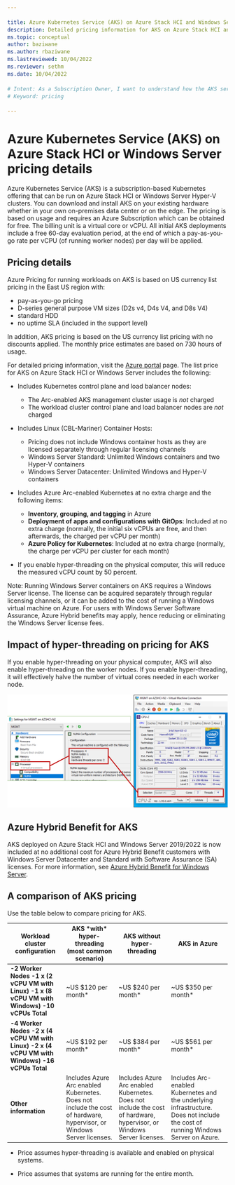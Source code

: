 ```yaml
---

title: Azure Kubernetes Service (AKS) on Azure Stack HCI and Windows Server pricing details
description: Detailed pricing information for AKS on Azure Stack HCI and Windows Server 
ms.topic: conceptual
author: baziwane
ms.author: rbaziwane 
ms.lastreviewed: 10/04/2022
ms.reviewer: sethm
ms.date: 10/04/2022

# Intent: As a Subscription Owner, I want to understand how the AKS service is priced and what I am paying for.
# Keyword: pricing

---
```



# Azure Kubernetes Service (AKS) on Azure Stack HCI or Windows Server pricing details

Azure Kubernetes Service (AKS) is a subscription-based Kubernetes offering that can be run on Azure Stack HCI or Windows Server Hyper-V clusters. You can download and install AKS on your existing hardware whether in your own on-premises data center or on the edge. The pricing is based on usage and requires an Azure Subscription which can be obtained for free. The billing unit is a virtual core or vCPU. All initial AKS deployments include a free 60-day evaluation period, at the end of which a pay-as-you-go rate per vCPU (of running worker nodes) per day will be applied.

## Pricing details

Azure Pricing for running workloads on AKS is based on US currency list pricing in the East US region with:

- pay-as-you-go pricing
- D-series general purpose VM sizes (D2s v4, D4s V4, and D8s V4)
- standard HDD
- no uptime SLA (included in the support level)

In addition, AKS pricing is based on the US currency list pricing with no discounts applied. The monthly price estimates are based on 730 hours of usage. 

For detailed pricing information, visit the [Azure portal](https://portal.azure.com/) page. The list price for AKS on Azure Stack HCI or Windows Server includes the following:

- Includes Kubernetes control plane and load balancer nodes:
  - The Arc-enabled AKS management cluster usage is *not* charged
  - The workload cluster control plane and load balancer nodes are *not* charged

- Includes Linux (CBL-Mariner) Container Hosts:
  - Pricing does not include Windows container hosts as they are licensed separately through regular licensing channels
  - Windows Server Standard: Unlimited Windows containers and two Hyper-V containers
  - Windows Server Datacenter: Unlimited Windows and Hyper-V containers

- Includes Azure Arc-enabled Kubernetes at no extra charge and the following items:
  - **Inventory, grouping, and tagging** in Azure
  - **Deployment of apps and configurations with GitOps**: Included at no extra charge (normally, the initial six vCPUs are free, and then afterwards, the charged per vCPU per month)
  - **Azure Policy for Kubernetes**: Included at no extra charge (normally, the charge per vCPU per cluster for each month)

- If you enable hyper-threading on the physical computer, this will reduce the measured vCPU count by 50 percent.

Note: Running Windows Server containers on AKS requires a Windows Server license. The license can be acquired separately through regular licensing channels, or it can be added to the cost of running a Windows virtual machine on Azure. For users with Windows Server Software Assurance, Azure Hybrid benefits may apply, hence reducing or eliminating the Windows Server license fees.

## Impact of hyper-threading on pricing for AKS

If you enable hyper-threading on your physical computer, AKS will also enable hyper-threading on the worker nodes. If you enable hyper-threading, it will effectively halve the number of virtual cores needed in each worker node.

![Pricing for A K S is affected by hyper-threading.](media/concepts/hyper-thread-hyperv-manager.png)

## Azure Hybrid Benefit for AKS

AKS deployed on Azure Stack HCI and Windows Server 2019/2022 is now included at no additional cost for Azure Hybrid Benefit customers with Windows Server Datacenter and Standard with Software Assurance (SA) licenses. For more information, see [Azure Hybrid Benefit for Windows Server](https://aka.ms/ahb-aks).

## A comparison of AKS pricing

Use the table below to compare pricing for AKS.

| Workload cluster configuration                           | AKS \*with\* hyper-threading (most common   scenario)    | AKS without hyper-threading                          | AKS in Azure                                             |
| ------------------------------------------------------------ | ------------------------------------------------------------ | ------------------------------------------------------------ | ------------------------------------------------------------ |
| **-2 Worker Nodes -1  x (2 vCPU VM with Linux) -1 x (8 vCPU VM with Windows) -10 vCPUs Total** | ~US $120 per month*                                          | ~US $240 per month*                                          | ~US $350 per month*                                          |
| **-4 Worker Nodes -2 x (4 vCPU VM with Linux) -2 x (4 vCPU  VM with Windows) -16 vCPUs Total** | ~US $192 per month*                                          | ~US $384 per month*                                          | ~US $561 per month*                                          |
| **Other information**                                        | Includes Azure Arc  enabled Kubernetes. Does not include the cost of hardware, hypervisor, or  Windows Server licenses. | Includes Azure Arc  enabled Kubernetes. Does not include the cost of hardware, hypervisor, or  Windows Server licenses. | Includes  Arc-enabled Kubernetes and the underlying infrastructure. Does not include  the cost of running Windows Server on Azure. |

* Price assumes hyper-threading is available and enabled on physical systems.

* Price assumes that systems are running for the entire month.

